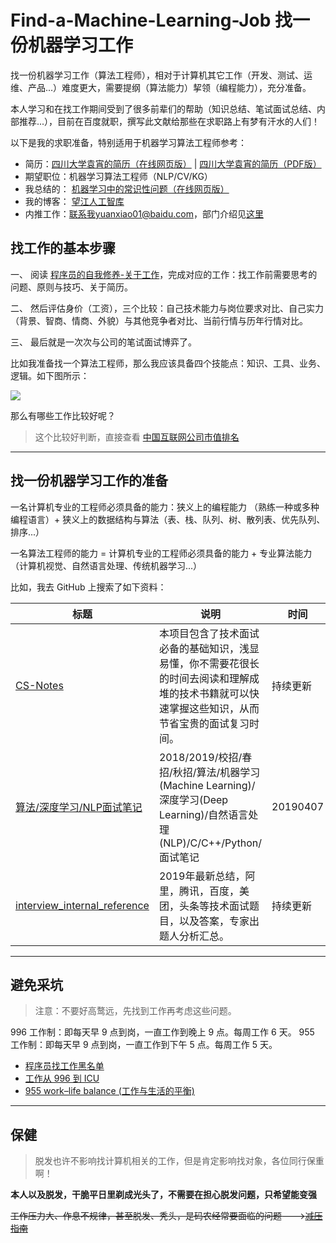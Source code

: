 # Find-a-Machine-Learning-Job 找一份机器学习工作

找一份机器学习工作（算法工程师），相对于计算机其它工作（开发、测试、运维、产品...）难度更大，需要提纲（算法能力）挈领（编程能力），充分准备。

本人学习和在找工作期间受到了很多前辈们的帮助（知识总结、笔试面试总结、内部推荐...），目前在百度就职，撰写此文献给那些在求职路上有梦有汗水的人们！

以下是我的求职准备，特别适用于机器学习算法工程师参考：
+ 简历：[四川大学袁宵的简历（在线网页版）](https://yuanxiaosc.github.io/about/) | [四川大学袁宵的简历（PDF版）](https://yuanxiaosc.github.io/about/index/四川大学袁宵的简历.pdf)
+ 期望职位：机器学习算法工程师（NLP/CV/KG）
+ 我总结的： [机器学习中的常识性问题（在线网页版）](https://yuanxiaosc.github.io/2019/08/16/机器学习中的常识性问题/)
+ 我的博客： [望江人工智库](https://yuanxiaosc.github.io/)
+ 内推工作：联系我yuanxiao01@baidu.com，部门介绍见[这里](https://yuanxiaosc.github.io/2019/11/08/%E3%80%90%E7%A6%8F%E5%88%A9%E5%8C%BA%E3%80%91%E5%92%8C%E3%80%90%E6%9C%89%E8%B6%A3%E5%A5%BD%E7%8E%A9%E7%9A%84%E5%B7%A5%E5%85%B7%E5%8C%BA%E3%80%91%E6%80%BB%E6%9C%89%E4%B8%80%E6%AC%BE%E9%80%82%E5%90%88%E4%BD%A0/)

## 找工作的基本步骤

一、 阅读 [程序员的自我修养-关于工作](https://www.kancloud.cn/kancloud/a-programmer-prepares/78238)，完成对应的工作：找工作前需要思考的问题、原则与技巧、关于简历。

二、 然后评估身价（工资），三个比较：自己技术能力与岗位要求对比、自己实力（背景、智商、情商、外貌）与其他竞争者对比、当前行情与历年行情对比。

三、 最后就是一次次与公司的笔试面试博弈了。


比如我准备找一个算法工程师，那么我应该具备四个技能点：知识、工具、业务、逻辑。如下图所示：

![](https://pic1.zhimg.com/80/v2-c3145b3f158aa4e34fc5c01afc7f89ac_hd.jpg)


那么有哪些工作比较好呢？
> 这个比较好判断，直接查看 [中国互联网公司市值排名](https://www.baidu.com/s?ie=UTF-8&wd=%E4%B8%AD%E5%9B%BD%E4%BA%92%E8%81%94%E7%BD%91%E5%85%AC%E5%8F%B8%E5%B8%82%E5%80%BC%E6%8E%92%E5%90%8D)



---

## 找一份机器学习工作的准备

一名计算机专业的工程师必须具备的能力：狭义上的编程能力 （熟练一种或多种编程语言）+ 狭义上的数据结构与算法（表、栈、队列、树、散列表、优先队列、排序...）

一名算法工程师的能力 = 计算机专业的工程师必须具备的能力 + 专业算法能力（计算机视觉、自然语言处理、传统机器学习...）


比如，我去 GitHub 上搜索了如下资料：

|标题|说明|时间|
|-|-|-|
|[CS-Notes](https://github.com/CyC2018/CS-Notes)|本项目包含了技术面试必备的基础知识，浅显易懂，你不需要花很长的时间去阅读和理解成堆的技术书籍就可以快速掌握这些知识，从而节省宝贵的面试复习时间。|持续更新|
|[算法/深度学习/NLP面试笔记](https://github.com/imhuay/Algorithm_Interview_Notes-Chinese)|2018/2019/校招/春招/秋招/算法/机器学习(Machine Learning)/深度学习(Deep Learning)/自然语言处理(NLP)/C/C++/Python/面试笔记|20190407|
|[interview_internal_reference](https://github.com/0voice/interview_internal_reference)|2019年最新总结，阿里，腾讯，百度，美团，头条等技术面试题目，以及答案，专家出题人分析汇总。|持续更新|

---

## 避免采坑

> 注意：不要好高鹜远，先找到工作再考虑这些问题。

996 工作制：即每天早 9 点到岗，一直工作到晚上 9 点。每周工作 6 天。
955 工作制：即每天早 9 点到岗，一直工作到下午 5 点。每周工作 5 天。

+ [程序员找工作黑名单](https://github.com/shengxinjing/programmer-job-blacklist)
+ [工作从 996 到 ICU](https://github.com/996icu/996.ICU)
+ [955 work–life balance (工作与生活的平衡)](https://github.com/formulahendry/955.WLB)

---

## 保健

> 脱发也许不影响找计算机相关的工作，但是肯定影响找对象，各位同行保重啊！

**本人以及脱发，干脆平日里剃成光头了，不需要在担心脱发问题，只希望能变强**

~~工作压力大、作息不规律，甚至脱发、秃头，是码农经常要面临的问题--->[减压指南](https://www.jiqizhixin.com/articles/2019-04-15-9)~~
